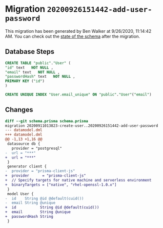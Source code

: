 # Migration `20200926151442-add-user-password`

This migration has been generated by Ben Walker at 9/26/2020, 11:14:42 AM.
You can check out the [state of the schema](./schema.prisma) after the migration.

## Database Steps

```sql
CREATE TABLE "public"."User" (
"id" text   NOT NULL ,
"email" text   NOT NULL ,
"passwordHash" text   NOT NULL ,
PRIMARY KEY ("id")
)

CREATE UNIQUE INDEX "User.email_unique" ON "public"."User"("email")
```

## Changes

```diff
diff --git schema.prisma schema.prisma
migration 20200911013823-create-user..20200926151442-add-user-password
--- datamodel.dml
+++ datamodel.dml
@@ -1,13 +1,16 @@
 datasource db {
   provider = "postgresql"
-  url = "***"
+  url = "***"
 }
 generator client {
-  provider = "prisma-client-js"
+  provider      = "prisma-client-js"
+  // Specify targets for native machine and serverless environment
+  binaryTargets = ["native", "rhel-openssl-1.0.x"]
 }
 model User {
-  id    String @id @default(cuid())
-  email String @unique
+  id           String @id @default(cuid())
+  email        String @unique
+  passwordHash String
 }
```
